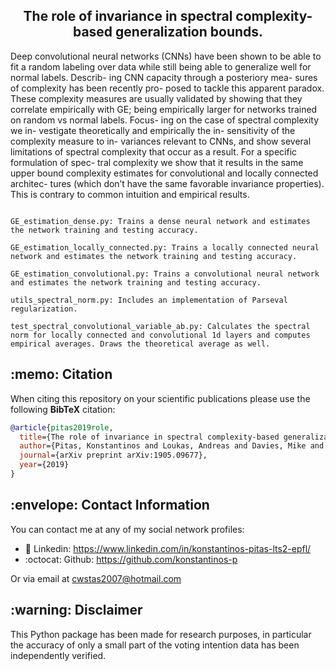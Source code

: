 <h2 align="center">The role of invariance in spectral complexity-based generalization bounds.</h2>

Deep convolutional neural networks (CNNs)
have been shown to be able to fit a random
labeling over data while still being able to
generalize well for normal labels. Describ-
ing CNN capacity through a posteriory mea-
sures of complexity has been recently pro-
posed to tackle this apparent paradox. These
complexity measures are usually validated by
showing that they correlate empirically with
GE; being empirically larger for networks
trained on random vs normal labels. Focus-
ing on the case of spectral complexity we in-
vestigate theoretically and empirically the in-
sensitivity of the complexity measure to in-
variances relevant to CNNs, and show several
limitations of spectral complexity that occur
as a result. For a specific formulation of spec-
tral complexity we show that it results in the
same upper bound complexity estimates for
convolutional and locally connected architec-
tures (which don’t have the same favorable
invariance properties). This is contrary to
common intuition and empirical results.

```

GE_estimation_dense.py: Trains a dense neural network and estimates the network training and testing accuracy.

GE_estimation_locally_connected.py: Trains a locally connected neural network and estimates the network training and testing accuracy.

GE_estimation_convolutional.py: Trains a convolutional neural network and estimates the network training and testing accuracy.

utils_spectral_norm.py: Includes an implementation of Parseval regularization.

test_spectral_convolutional_variable_ab.py: Calculates the spectral norm for locally connected and convolutional 1d layers and computes empirical averages. Draws the theoretical average as well.
```

<h2> :memo: Citation </h2>

When citing this repository on your scientific publications please use the following **BibTeX** citation:

```bibtex
@article{pitas2019role,
  title={The role of invariance in spectral complexity-based generalization bounds},
  author={Pitas, Konstantinos and Loukas, Andreas and Davies, Mike and Vandergheynst, Pierre},
  journal={arXiv preprint arXiv:1905.09677},
  year={2019}
}

```

<h2> :envelope: Contact Information </h2>
You can contact me at any of my social network profiles:

- :briefcase: Linkedin: https://www.linkedin.com/in/konstantinos-pitas-lts2-epfl/
- :octocat: Github: https://github.com/konstantinos-p

Or via email at cwstas2007@hotmail.com

<h2> :warning: Disclaimer </h2>
This Python package has been made for research purposes, in particular the accuracy of only a small part of the
voting intention data has been independently verified.


